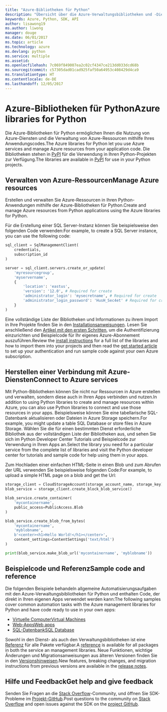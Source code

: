 ```yaml
---
title: "Azure-Bibliotheken für Python"
description: "Übersicht über die Azure-Verwaltungsbibliotheken und -Dienstbibliotheken für Python"
keywords: Azure, Python, SDK, API
author: lisawong19
ms.author: liwong
manager: douge
ms.date: 06/01/2017
ms.topic: article
ms.technology: azure
ms.devlang: python
ms.service: multiple
ms.assetid: 
ms.openlocfilehash: 7c069f849007ea2c02cf4347ce213dd033dcd68b
ms.sourcegitcommit: c57305dad01cad925faf50a64953c408429d4ca9
ms.translationtype: HT
ms.contentlocale: de-DE
ms.lasthandoff: 12/05/2017
---
```

# <a name="azure-libraries-for-python"></a><span data-ttu-id="44f47-104">Azure-Bibliotheken für Python</span><span class="sxs-lookup"><span data-stu-id="44f47-104">Azure libraries for Python</span></span>

<span data-ttu-id="44f47-105">Die Azure-Bibliotheken für Python ermöglichen Ihnen die Nutzung von Azure-Diensten und die Verwaltung von Azure-Ressourcen mithilfe Ihres Anwendungscodes.</span><span class="sxs-lookup"><span data-stu-id="44f47-105">The Azure libraries for Python let you use Azure services and manage Azure resources from your application code.</span></span> <span data-ttu-id="44f47-106">Die Bibliotheken stehen in [PyPI](python-sdk-azure-install.md) für die Verwendung in Ihren Python-Projekten zur Verfügung.</span><span class="sxs-lookup"><span data-stu-id="44f47-106">The libraries are available in [PyPI](python-sdk-azure-install.md) for use in your Python projects.</span></span>

## <a name="manage-azure-resources"></a><span data-ttu-id="44f47-107">Verwalten von Azure-Ressourcen</span><span class="sxs-lookup"><span data-stu-id="44f47-107">Manage Azure resources</span></span>

<span data-ttu-id="44f47-108">Erstellen und verwalten Sie Azure-Ressourcen in Ihren Python-Anwendungen mithilfe der Azure-Bibliotheken für Python.</span><span class="sxs-lookup"><span data-stu-id="44f47-108">Create and manage Azure resources from Python applications using the Azure libraries for Python.</span></span>

<span data-ttu-id="44f47-109">Für die Erstellung einer SQL Server-Instanz können Sie beispielsweise den folgenden Code verwenden:</span><span class="sxs-lookup"><span data-stu-id="44f47-109">For example, to create a SQL Server instance, you can use the following code:</span></span>

```python
sql_client = SqlManagementClient(
    credentials,
    subscription_id
)

server = sql_client.servers.create_or_update(
    'myresourcegroup',
    'myservername',
    {
        'location': 'eastus',
        'version': '12.0', # Required for create
        'administrator_login': 'mysecretname', # Required for create
        'administrator_login_password': 'HusH_Sec4et' # Required for create
    }
)
```

<span data-ttu-id="44f47-110">Eine vollständige Liste der Bibliotheken und Informationen zu ihrem Import in Ihre Projekte finden Sie in den [Installationsanweisungen](python-sdk-azure-install.md). Lesen Sie anschließend den [Artikel mit den ersten Schritten](python-sdk-azure-get-started.yml), um die Authentifizierung einzurichten und Beispielcode für Ihr eigenes Azure-Abonnement auszuführen.</span><span class="sxs-lookup"><span data-stu-id="44f47-110">Review the [install instructions](python-sdk-azure-install.md) for a full list of the libraries and how to import them into your projects and then read the [get started article](python-sdk-azure-get-started.yml) to set up your authentication and run sample code against your own Azure subscription.</span></span>

## <a name="connect-to-azure-services"></a><span data-ttu-id="44f47-111">Herstellen einer Verbindung mit Azure-Diensten</span><span class="sxs-lookup"><span data-stu-id="44f47-111">Connect to Azure services</span></span>

<span data-ttu-id="44f47-112">Mit Python-Bibliotheken können Sie nicht nur Ressourcen in Azure erstellen und verwalten, sondern diese auch in Ihren Apps verbinden und nutzen.</span><span class="sxs-lookup"><span data-stu-id="44f47-112">In addition to using Python libraries to create and manage resources within Azure, you can also use Python libraries to connect and use those resources in your apps.</span></span> <span data-ttu-id="44f47-113">Beispielsweise können Sie eine tabellarische SQL-Datenbank aktualisieren oder Dateien in Azure Storage speichern.</span><span class="sxs-lookup"><span data-stu-id="44f47-113">For example, you might update a table SQL Database or store files in Azure Storage.</span></span> <span data-ttu-id="44f47-114">Wählen Sie die für einen bestimmten Dienst erforderliche Bibliothek aus der vollständigen Liste der Bibliotheken aus, und sehen Sie sich im Python Developer Center Tutorials und Beispielcode zur Verwendung in Ihren Apps an.</span><span class="sxs-lookup"><span data-stu-id="44f47-114">Select the library you need for a particular service from the complete list of libraries and visit the Python developer center for tutorials and sample code for help using them in your apps.</span></span>

<span data-ttu-id="44f47-115">Zum Hochladen einer einfachen HTML-Seite in einen Blob und zum Abrufen der URL verwenden Sie beispielsweise folgenden Code:</span><span class="sxs-lookup"><span data-stu-id="44f47-115">For example, to upload a simple HTML page on a blob and get the Url:</span></span>

```python
storage_client = CloudStorageAccount(storage_account_name, storage_key)
blob_service = storage_client.create_block_blob_service()

blob_service.create_container(
    'mycontainername',
    public_access=PublicAccess.Blob
)

blob_service.create_blob_from_bytes(
    'mycontainername',
    'myblobname',
    b'<center><h1>Hello World!</h1></center>',
    content_settings=ContentSettings('text/html')
)

print(blob_service.make_blob_url('mycontainername', 'myblobname'))
```

## <a name="sample-code-and-reference"></a><span data-ttu-id="44f47-116">Beispielcode und Referenz</span><span class="sxs-lookup"><span data-stu-id="44f47-116">Sample code and reference</span></span>
<span data-ttu-id="44f47-117">Die folgenden Beispiele behandeln allgemeine Automatisierungsaufgaben mit den Azure-Verwaltungsbibliotheken für Python und enthalten Code, der direkt in Ihren eigenen Apps verwendet werden kann:</span><span class="sxs-lookup"><span data-stu-id="44f47-117">The following samples cover common automation tasks with the Azure management libraries for Python and have code ready to use in your own apps:</span></span>
- [<span data-ttu-id="44f47-118">Virtuelle Computer</span><span class="sxs-lookup"><span data-stu-id="44f47-118">Virtual Machines</span></span>](python-sdk-azure-virtual-machine-samples.md)
- [<span data-ttu-id="44f47-119">Web-Apps</span><span class="sxs-lookup"><span data-stu-id="44f47-119">Web apps</span></span>](python-sdk-azure-web-apps-samples.md)
- [<span data-ttu-id="44f47-120">SQL-Datenbank</span><span class="sxs-lookup"><span data-stu-id="44f47-120">SQL Database</span></span>](python-sdk-azure-sql-database-samples.md)

<span data-ttu-id="44f47-121">Sowohl in den Dienst- als auch den Verwaltungsbibliotheken ist eine [Referenz](/python/api/overview/azure) für alle Pakete verfügbar.</span><span class="sxs-lookup"><span data-stu-id="44f47-121">A [reference](/python/api/overview/azure) is available for all packages in both the service an management libraries.</span></span> <span data-ttu-id="44f47-122">Neue Funktionen, wichtige Änderungen und Migrationsanweisungen aus älteren Versionen finden Sie in den [Versionshinweisen](python-sdk-azure-release-notes.md).</span><span class="sxs-lookup"><span data-stu-id="44f47-122">New features, breaking changes, and migration instructions from previous versions are available in the [release notes](python-sdk-azure-release-notes.md).</span></span> 

## <a name="get-help-and-give-feedback"></a><span data-ttu-id="44f47-123">Hilfe und Feedback</span><span class="sxs-lookup"><span data-stu-id="44f47-123">Get help and give feedback</span></span>

<span data-ttu-id="44f47-124">Senden Sie Fragen an die [Stack Overflow](http://stackoverflow.com/questions/tagged/azure-sdk-python)-Community, und öffnen Sie SDK-Probleme im [Projekt-GitHub](https://github.com/Azure/azure-sdk-for-python).</span><span class="sxs-lookup"><span data-stu-id="44f47-124">Post questions to the community on [Stack Overflow](http://stackoverflow.com/questions/tagged/azure-sdk-python) and open issues against the SDK on the [project GitHub](https://github.com/Azure/azure-sdk-for-python).</span></span>
